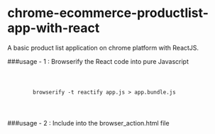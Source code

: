 chrome-ecommerce-productlist-app-with-react
===========================================

A basic product list application on chrome platform with ReactJS.

###usage - 1 : Browserify the React code into pure Javascript

<code code="javascript">
	<pre>
		browserify -t reactify app.js > app.bundle.js
	</pre>
</code>

###usage - 2 : Include into the browser_action.html file

<code code="html">
	<pre>
		<script type="text/javascript" src="app.bundle.js"></script>
	</pre>
</code>